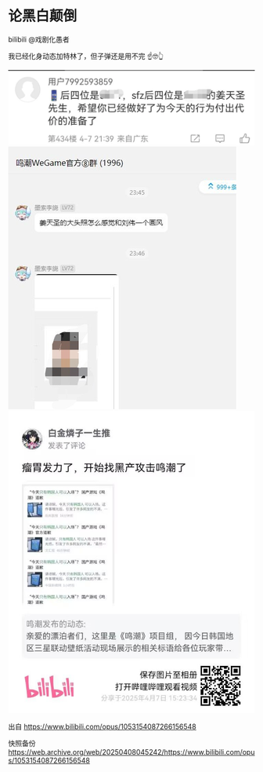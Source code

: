 # 论黑白颠倒

bilibili @戏剧化愚者


我已经化身动态加特林了，但子弹还是用不完
☝🤓👆

![](https://raw.githubusercontent.com/KugouGames/iming-blog/refs/heads/main/evil-of-kurogames/images/1053154087266156548/1.png)
![](https://raw.githubusercontent.com/KugouGames/iming-blog/refs/heads/main/evil-of-kurogames/images/1053154087266156548/2.jpg)
![](https://raw.githubusercontent.com/KugouGames/iming-blog/refs/heads/main/evil-of-kurogames/images/1053154087266156548/3.jpg)


出自 https://www.bilibili.com/opus/1053154087266156548

快照备份 https://web.archive.org/web/20250408045242/https://www.bilibili.com/opus/1053154087266156548
